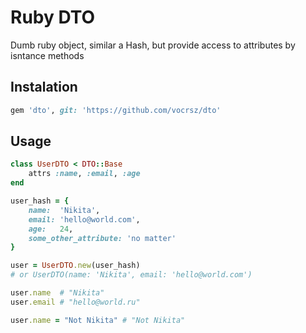 # Ruby DTO
Dumb ruby object, similar a Hash, but provide access to attributes by isntance methods
## Instalation
```ruby
gem 'dto', git: 'https://github.com/vocrsz/dto'
```

## Usage
```ruby
class UserDTO < DTO::Base
    attrs :name, :email, :age
end
```

```ruby
user_hash = {
    name:  'Nikita',
    email: 'hello@world.com',
    age:   24,
    some_other_attribute: 'no matter'
}

user = UserDTO.new(user_hash) 
# or UserDTO(name: 'Nikita', email: 'hello@world.com')
```
```ruby
user.name  # "Nikita"
user.email # "hello@world.ru"

user.name = "Not Nikita" # "Not Nikita"
```